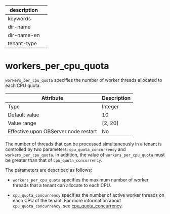 |description||
|---|---|
|keywords||
|dir-name||
|dir-name-en||
|tenant-type||

# workers_per_cpu_quota

`workers_per_cpu_quota` specifies the number of worker threads allocated to each CPU quota.


| **Attribute** | **Description** |
|-------------------------|-----------|
| Type | Integer |
| Default value | 10 |
| Value range | \[2, 20\] |
| Effective upon OBServer node restart | No |



The number of threads that can be processed simultaneously in a tenant is controlled by two parameters: `cpu_quota_concurrency` and `workers_per_cpu_quota`. In addition, the value of `workers_per_cpu_quota` must be greater than that of `cpu_quota_concurrency`.

The parameters are described as follows:

* `workers_per_cpu_quota` specifies the maximum number of worker threads that a tenant can allocate to each CPU.



* `cpu_quota_concurrency` specifies the number of active worker threads on each CPU of the tenant. For more information about `cpu_quota_concurrency`, see [cpu_quota_concurrency](../400.tenant-level-configuration-items/5500.cpu_quota_concurrency.md).





